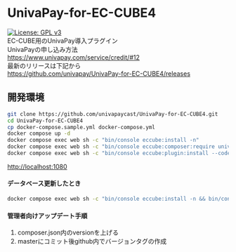# UnivaPay-for-EC-CUBE4

[![License: GPL v3](https://img.shields.io/badge/License-GPLv3-blue.svg)](https://www.gnu.org/licenses/gpl-3.0)  
EC-CUBE用のUnivaPay導入プラグイン  
UnivaPayの申し込み方法  
<https://www.univapay.com/service/credit/#12>  
最新のリリースは下記から  
<https://github.com/univapay/UnivaPay-for-EC-CUBE4/releases>

## 開発環境

```sh
git clone https://github.com/univapaycast/UnivaPay-for-EC-CUBE4.git
cd UnivaPay-for-EC-CUBE4
cp docker-compose.sample.yml docker-compose.yml
docker compose up -d
docker compose exec web sh -c "bin/console eccube:install -n"
docker compose exec web sh -c "bin/console eccube:composer:require univapay/php-sdk"
docker compose exec web sh -c "bin/console eccube:plugin:install --code=UnivaPay && bin/console eccube:plugin:enable --code=UnivaPay && bin/console cache:clear"
```

<http://localhost:1080>

#### データベース更新したとき

```sh
docker compose exec web sh -c "bin/console eccube:install -n && bin/console eccube:plugin:install --code=UnivaPay && bin/console eccube:plugin:enable --code=UnivaPay"
```

#### 管理者向けアップデート手順

1. composer.json内のversionを上げる
2. masterにコミット後github内でバージョンタグの作成
